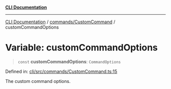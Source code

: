[**CLI Documentation**](../../../README.md)

***

[CLI Documentation](../../../README.md) / [commands/CustomCommand](../README.md) / customCommandOptions

# Variable: customCommandOptions

> `const` **customCommandOptions**: `CommandOptions`

Defined in: [cli/src/commands/CustomCommand.ts:15](https://github.com/stonemjs/cli/blob/df49bf1f270a78a61946870e36ae0b10d02482b3/src/commands/CustomCommand.ts#L15)

The custom command options.
